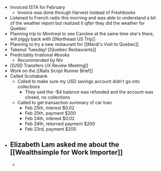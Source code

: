 - Invoiced ISTA for February
	- Invoice was done through Harvest instead of Freshbooks
- Listened to French radio this morning and was able to understand a bit of the weather report but realized it _after_ they did the weather for Quebec
- Planning trip to Montreal to see Caroline at the same time she's there, will piggy back with [[Northeast US Trip]]
- Planning to try a new restaurant for [[Mardi's Visit to Quebec]]
- Takeout Tuesday! [[Quebec Restaurants]]
- Predictably Irrational #books
	- Recommended by Niv
- [[USD Transfers UX Review Meeting]]
- Work on the [[Rails Script Runner Brief]]
- Called Scotiabank
	- Called to make sure my USD savings account didn't go into collections
		- They said the -$4 balance was refunded and the account was closed, no collections
	- Called to get transaction summary of car loan
		- Feb 25th, interest $0.02
		- Feb 25th, payment $200
		- Feb 24th, interest $0.02
		- Feb 24th, returned payment $200
		- Feb 23rd, payment $200
- Elizabeth Lam asked me about the [[Wealthsimple for Work Importer]]
	-
	-